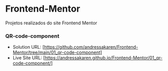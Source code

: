 # Frontend-Mentor
 Projetos realizados do site Frontend Mentor

### QR-code-component
- Solution URL: [https://github.com/andressakaren/Frontend-Mentor/tree/main/01_qr-code-component]
- Live Site URL: [https://andressakaren.github.io/Frontend-Mentor/01_qr-code-component/]